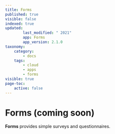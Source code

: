 ```yaml
---
title: Forms
published: true
visible: false
indexed: true
updated:
        last_modified: " 2021"
        app: Forms
        app_version: 2.1.0
taxonomy:
    category:
        - docs
    tags:
        - cloud
        - apps
        - forms
visible: true
page-toc:
    active: false
---
```


# Forms (coming soon)

**Forms** provides simple surveys and questionnaires.
